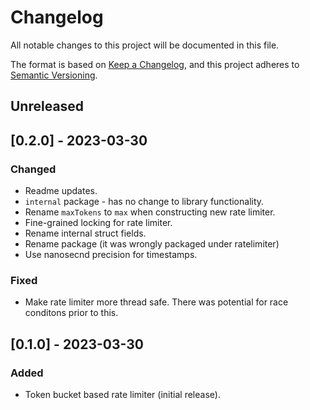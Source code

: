 # Changelog

All notable changes to this project will be documented in this file.

The format is based on [Keep a Changelog](https://keepachangelog.com/en/1.0.0/),
and this project adheres to [Semantic Versioning](https://semver.org/spec/v2.0.0.html).

## Unreleased

## [0.2.0] - 2023-03-30

### Changed

- Readme updates.
- `internal` package - has no change to library functionality.
- Rename `maxTokens` to `max` when constructing new rate limiter.
- Fine-grained locking for rate limiter.
- Rename internal struct fields.
- Rename package (it was wrongly packaged under ratelimiter)
- Use nanosecnd precision for timestamps.

### Fixed

- Make rate limiter more thread safe. There was potential for race conditons prior to this.

## [0.1.0] - 2023-03-30

### Added

- Token bucket based rate limiter (initial release).
